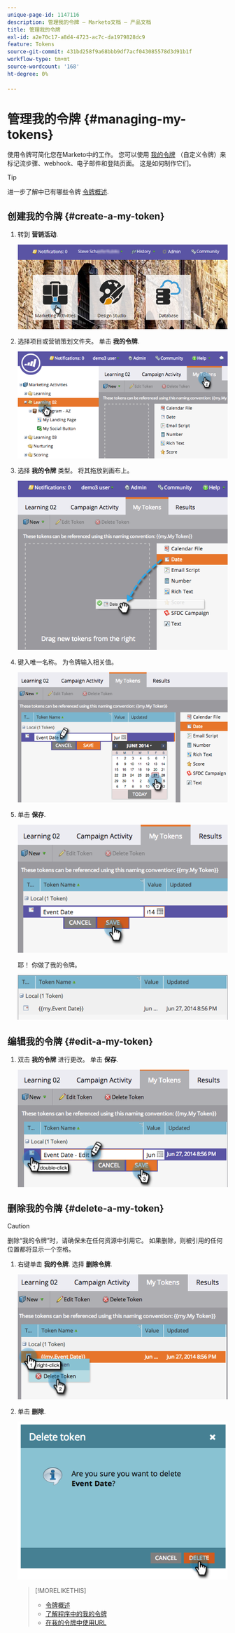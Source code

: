 ```yaml
---
unique-page-id: 1147116
description: 管理我的令牌 — Marketo文档 — 产品文档
title: 管理我的令牌
exl-id: a2e70c17-a8d4-4723-ac7c-da1979828dc9
feature: Tokens
source-git-commit: 431bd258f9a68bbb9df7acf043085578d3d91b1f
workflow-type: tm+mt
source-wordcount: '168'
ht-degree: 0%

---
```


# 管理我的令牌 {#managing-my-tokens}

使用令牌可简化您在Marketo中的工作。 您可以使用 [我的令牌](/help/marketo/product-docs/core-marketo-concepts/programs/tokens/understanding-my-tokens-in-a-program.md) （自定义令牌）来标记流步骤、webhook、电子邮件和登陆页面。 这是如何制作它们。

>[!TIP]
>
>进一步了解中已有哪些令牌 [令牌概述](/help/marketo/product-docs/demand-generation/landing-pages/personalizing-landing-pages/tokens-overview.md).

## 创建我的令牌 {#create-a-my-token}

1. 转到 **营销活动**.

   ![](assets/login-marketing-activities.png)

1. 选择项目或营销策划文件夹。 单击 **我的令牌**.

   ![](assets/image2014-9-18-12-3a4-3a27.png)

1. 选择 **我的令牌** 类型。 将其拖放到画布上。

   ![](assets/image2014-9-18-12-3a4-3a39.png)

1. 键入唯一名称。 为令牌输入相关值。

   ![](assets/image2014-9-18-12-3a4-3a53.png)

1. 单击 **保存**.

   ![](assets/image2014-9-18-12-3a5-3a5.png)

   耶！ 你做了我的令牌。

   ![](assets/image2014-9-18-12-3a5-3a15.png)

## 编辑我的令牌 {#edit-a-my-token}

1. 双击 **我的令牌** 进行更改。 单击 **保存**.

   ![](assets/image2014-9-18-12-3a5-3a45.png)

## 删除我的令牌 {#delete-a-my-token}

>[!CAUTION]
>
>删除“我的令牌”时，请确保未在任何资源中引用它。 如果删除，则被引用的任何位置都将显示一个空格。

1. 右键单击 **我的令牌**. 选择 **删除令牌**.

   ![](assets/image2014-9-18-12-3a7-3a24.png)

1. 单击 **删除**.

   ![](assets/image2014-9-18-12-3a7-3a31.png)

   >[!MORELIKETHIS]
   >
   >* [令牌概述](/help/marketo/product-docs/demand-generation/landing-pages/personalizing-landing-pages/tokens-overview.md)
   >* [了解程序中的我的令牌](/help/marketo/product-docs/core-marketo-concepts/programs/tokens/understanding-my-tokens-in-a-program.md)
   >* [在我的令牌中使用URL](/help/marketo/product-docs/email-marketing/general/using-tokens/using-urls-in-my-tokens.md)
